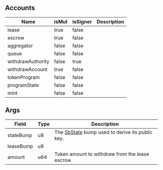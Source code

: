 ## Accounts

| Name              | isMut | isSigner | Description |
| ----------------- | ----- | -------- | ----------- |
| lease             | true  | false    |             |
| escrow            | true  | false    |             |
| aggregator        | false | false    |             |
| queue             | false | false    |             |
| withdrawAuthority | false | true     |             |
| withdrawAccount   | true  | false    |             |
| tokenProgram      | false | false    |             |
| programState      | false | false    |             |
| mint              | false | false    |             |

## Args

| Field     | Type | Description                                                                     |
| --------- | ---- | ------------------------------------------------------------------------------- |
| stateBump | u8   | The [SbState](/solana/idl/accounts/SbState) bump used to derive its public key. |
| leaseBump | u8   |                                                                                 |
| amount    | u64  | Token amount to withdraw from the lease escrow                                  |
